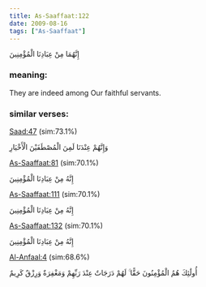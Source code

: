 ```yaml
---
title: As-Saaffaat:122
date: 2009-08-16
tags: ["As-Saaffaat"]
---
```

إِنَّهُمَا مِنْ عِبَادِنَا الْمُؤْمِنِينَ
### meaning: 
They are indeed among Our faithful servants.
### similar verses: 

[Saad:47](/38/47) (sim:73.1%)

وَإِنَّهُمْ عِنْدَنَا لَمِنَ الْمُصْطَفَيْنَ الْأَخْيَارِ

[As-Saaffaat:81](/37/81) (sim:70.1%)

إِنَّهُ مِنْ عِبَادِنَا الْمُؤْمِنِينَ

[As-Saaffaat:111](/37/111) (sim:70.1%)

إِنَّهُ مِنْ عِبَادِنَا الْمُؤْمِنِينَ

[As-Saaffaat:132](/37/132) (sim:70.1%)

إِنَّهُ مِنْ عِبَادِنَا الْمُؤْمِنِينَ

[Al-Anfaal:4](/8/4) (sim:68.6%)

أُولَٰئِكَ هُمُ الْمُؤْمِنُونَ حَقًّا ۚ لَهُمْ دَرَجَاتٌ عِنْدَ رَبِّهِمْ وَمَغْفِرَةٌ وَرِزْقٌ كَرِيمٌ
